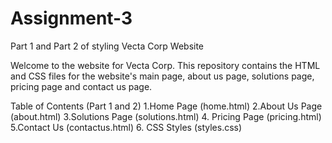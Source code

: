 # Assignment-3
 Part 1 and Part 2 of styling Vecta Corp Website

Welcome to the website for Vecta Corp. This repository contains the HTML and CSS files for the website's main page, about us page, solutions page, pricing page and contact us page.


Table of Contents (Part 1 and 2)
1.Home Page (home.html)
2.About Us Page (about.html)
3.Solutions Page (solutions.html)
4. Pricing Page (pricing.html)
5.Contact Us (contactus.html)
6. CSS Styles (styles.css)


